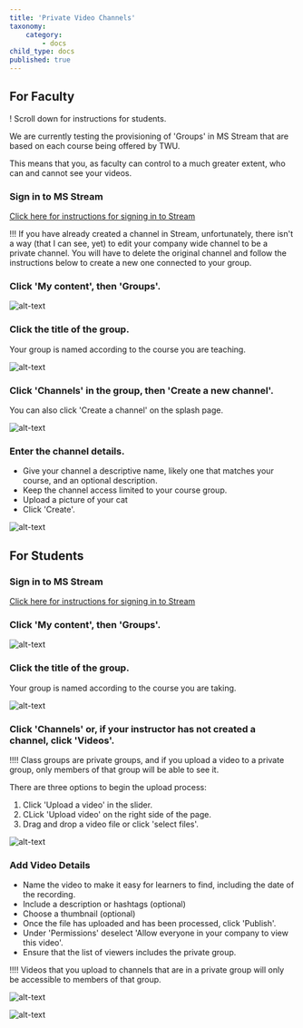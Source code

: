 ```yaml
---
title: 'Private Video Channels'
taxonomy:
    category:
        - docs
child_type: docs
published: true
---
```


## For Faculty

! Scroll down for instructions for students.

We are currently testing the provisioning of 'Groups' in MS Stream that are based on each course being offered by TWU.

This means that you, as faculty can control to a much greater extent, who can and cannot see your videos.

### Sign in to MS Stream

[Click here for instructions for signing in to Stream](https://create.twu.ca/help/online-learning-on-ramp/running-a-session/conferencing/managing-videos)

!!! If you have already created a channel in Stream, unfortunately, there isn't a way (that I can see, yet) to edit your company wide channel to be a private channel. You will have to delete the original channel and follow the instructions below to create a new one connected to your group.

### Click 'My content', then 'Groups'.

![alt-text](priv-1.png "My content menu")

### Click the title of the group.

Your group is named according to the course you are teaching.

![alt-text](priv-2.png "Click group name")

### Click 'Channels' in the group, then 'Create a new channel'.

You can also click 'Create a channel' on the splash page.

![alt-text](priv-3.png "Create a channel")

### Enter the channel details.

- Give your channel a descriptive name, likely one that matches your course, and an optional description.
- Keep the channel access limited to your course group.
- Upload a picture of your cat
- Click 'Create'.

![alt-text](priv-4.png "Channel details")


## For Students

### Sign in to MS Stream

[Click here for instructions for signing in to Stream](https://create.twu.ca/help/online-learning-on-ramp/running-a-session/conferencing/managing-videos)

### Click 'My content', then 'Groups'.

![alt-text](priv-1.png "My content menu")

### Click the title of the group.

Your group is named according to the course you are taking.

![alt-text](priv-2.png "Click group name")

### Click 'Channels' or, if your instructor has not created a channel, click 'Videos'.

!!!! Class groups are private groups, and if you upload a video to a private group, only members of that group will be able to see it.

There are three options to begin the upload process:

1. Click 'Upload a video' in the slider.
2. CLick 'Upload video' on the right side of the page.
3. Drag and drop a video file or click 'select files'.


![alt-text](priv-7.png "Upload video file")

### Add Video Details
- Name the video to make it easy for learners to find, including the date of the recording.
- Include a description or hashtags (optional)
- Choose a thumbnail (optional)
- Once the file has uploaded and has been processed, click 'Publish'.
- Under 'Permissions' deselect 'Allow everyone in your company to view this video'.
- Ensure that the list of viewers includes the private group.

!!!! Videos that you upload to channels that are in a private group will only be accessible to members of that group.

![alt-text](stream-5.png "Video Details")

![alt-text](priv-8.png "Video Permissions Details")
